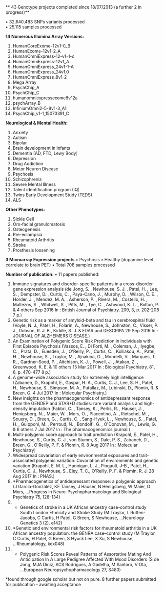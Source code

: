 
** 43 Genotype projects completed since 18/07/2013 (a further 2 in progress)**

•	32,640,483 SNPs variants processed  
•	25,115 samples processed  

**14 Numerous Illumina Array Versions:**  

1.	HumanCoreExome-12v1-0_B
2.	HumanExome-12v1-2_A
3.	HumanOmniExpress-12-v1-1-c
4.	HumanOmniExpress-12v1_A
5.	HumanOmniExpress_24v1-1-A
6.	HumanOmniExpress_24v1.0
7.	HumanOmniExpress_8v1-2
8.	Mega Array
9.	PsychChip_A
10.	PsychChip_C
11.	humanomniexpressexome8v12a
12.	psychArray_B
13.	InfiniumOmni2-5-8v1-3_A1
14.	PsychChip_v1-1_15073391_C

**Neurological & Mental Health:**
1.	Anxiety
2.	Autism
3.	Bipolar
4.	Brain development in infants
5.	Dementia (AD, FTD, Lewy Body)
6.	Depression
7.	Drug Addiction
8.	Motor Neuron Disease
9.	Psychosis
10.	Schizophrenia
11.	Severe Mental Illness
12.	Talent identification program (IQ)
13.	Twins Early Development Study (TEDS)
14.	ALS

**Other Phenotypes:**

1.	Sickle Cell
2.	Oro-facial granulomatosis 
3.	Osteogenesis
4.	Pre-eclampsia 
5.	Rheumatoid Arthritis
6.	Stroke
7.	Prosthesis loosening

**3 Microarray Expression projects**
•	Psychosis
•	Healthy (dopamine level correlate to brain PET)
•	Total 708 samples processed
	

**Number of publication:**
•	11 papers published:

1.	Immune signatures and disorder-specific patterns in a cross-disorder gene expression analysis (de Jong, S. , Newhouse, S. J. , Patel, H. , Lee, S. , Dempster, D. , Curtis, C. , Paya-Cano, J. , Murphy, D. , Wilson, C. E. , Horder, J. , Mendez, M. A. , Asherson, P. , Rivera, M. , Costello, H. , Maltezos, S. , Whitwell, S. , Pitts, M. , Tye, C. , Ashwood, K. L. , Bolton, P. & 4 others Sep 2016 In : British Journal of Psychiatry. 209, 3, p. 202-208 7 p.)
2.	Genetic risk as a marker of amyloid-beta and tau in cerebrospinal fluid (Voyle, N. J., Patel, H., Folarin, A., Newhouse, S., Johnston, C., Visser, P. J., Dobson, R. J. B., Kiddle, S. J. & EDAR and DESCRIPA 29 Sep 2016 In : JOURNAL OF ALZHEIMERS DISEASE.)
3.	An Examination of Polygenic Score Risk Prediction in Individuals with First Episode Psychosis (Vassos, E. , Di Forti, M. , Coleman, J. , Iyegbe, C. , Prata, D. , Euesden, J. , O'Reilly, P. , Curtis, C. , Kolliakou, A. , Patel, H. , Newhouse, S. , Traylor, M. , Ajnakina, O. , Mondelli, V. , Marques, T. R. , Gardner-Sood, P. , Aitchison, K. J. , Powell, J. , Atakan, Z. , Greenwood, K. E. & 10 others 15 Mar 2017 In : Biological Psychiatry. 81, 6, p. 470-477 8 p.)
4.	A genome-wide association study for extremely high intelligence (Zabaneh, D., Krapohl, E., Gaspar, H. A., Curtis, C. J., Lee, S. H., Patel, H., Newhouse, S., Simpson, M. A., Putallaz, M., Lubinski, D., Plomin, R. & Breen, G. 4 Jul 2017 In : Molecular Psychiatry.)
5.	New insights on the pharmacogenomics of antidepressant response from the GENDEP and STAR*D studies: rare variant analysis and high-density imputation (Fabbri, C. , Tansey, K. , Perlis, R. , Hauser, J. , Henigsberg, N. , Maier, W. , Mors, O. , Placentino, A. , Rietschel, M. , Souery, D. , Breen, G. , Curtis, C. , Sang-Hyuk, L. , Newhouse, S. , Patel, H. , Guipponi, M. , Perroud, N. , Bondolfi, G. , O'Donovan, M. , Lewis, G. & 8 others 7 Jul 2017 In : The pharmacogenomics journal.)
6.	Multi-polygenic score approach to trait prediction (Krapohl, E., Patel, H., Newhouse, S., Curtis, C. J., von Stumm, S., Dale, P. S., Zabaneh, D., Breen, G., O'Reilly, P. F. & Plomin, R. 8 Aug 2017 In : Molecular Psychiatry)
7.	Widespread covariation of early environmental exposures and trait-associated polygenic variation: Covariation of environments and genetic variation (Krapohl, E. M. L., Hannigan, L. J., Pingault, J-B., Patel, H., Curtis, C. J., Newhouse, S., Eley, T. C., O'Reilly, P. F. & Plomin, R. J. 28 Aug 2017 In : PNAS.)
8.	*Pharmacogenetics of antidepressant response: a polygenic approach (J García-González, KE Tansey, J Hauser, N Henigsberg, W Maier, O Mors, ...Progress in Neuro-Psychopharmacology and Biological Psychiatry 75, 128-134)
9.	* Genetics of stroke in a UK African ancestry case-control study South London Ethnicity and Stroke Study (M Traylor, L Rutten-Jacobs, C Curtis, H Patel, G Breen, S Newhouse, ...Neurology Genetics 3 (2), e142)
10.	*Genetic and environmental risk factors for rheumatoid arthritis in a UK African ancestry population: the GENRA case–control study (M Traylor, C Curtis, H Patel, G Breen, S Hyuck Lee, X Xu, S Newhouse, ...Rheumatology, kex048)
11.	* Polygenic Risk Scores Reveal Patterns of Assortative Mating And Anticipation In A Large Pedigree Affected With Mood Disorders (S de Jong, MJA Diniz, ACS Rodrigues, A Gadelha, M Santoro, V Ota, ...European Neuropsychopharmacology 27, S483)

*found through google scholar but not on pure.
8 further papers submitted for publication - awaiting acceptance
